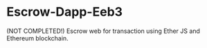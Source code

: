 # Escrow-Dapp-Eeb3
(NOT COMPLETED!)
Escrow web for transaction using Ether JS and Ethereum blockchain.
